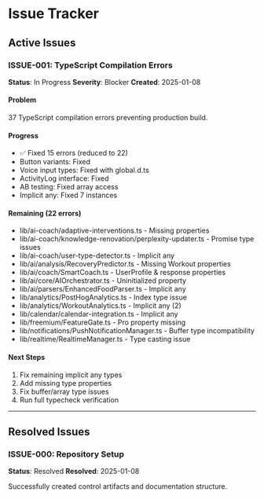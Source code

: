 # Issue Tracker

## Active Issues

### ISSUE-001: TypeScript Compilation Errors
**Status**: In Progress
**Severity**: Blocker
**Created**: 2025-01-08

#### Problem
37 TypeScript compilation errors preventing production build.

#### Progress
- ✅ Fixed 15 errors (reduced to 22)
- Button variants: Fixed
- Voice input types: Fixed with global.d.ts
- ActivityLog interface: Fixed
- AB testing: Fixed array access
- Implicit any: Fixed 7 instances

#### Remaining (22 errors)
- lib/ai-coach/adaptive-interventions.ts - Missing properties
- lib/ai-coach/knowledge-renovation/perplexity-updater.ts - Promise type issues
- lib/ai-coach/user-type-detector.ts - Implicit any
- lib/ai/analysis/RecoveryPredictor.ts - Missing Workout properties
- lib/ai/coach/SmartCoach.ts - UserProfile & response properties
- lib/ai/core/AIOrchestrator.ts - Uninitialized property
- lib/ai/parsers/EnhancedFoodParser.ts - Implicit any
- lib/analytics/PostHogAnalytics.ts - Index type issue
- lib/analytics/WorkoutAnalytics.ts - Implicit any (2)
- lib/calendar/calendar-integration.ts - Implicit any
- lib/freemium/FeatureGate.ts - Pro property missing
- lib/notifications/PushNotificationManager.ts - Buffer type incompatibility
- lib/realtime/RealtimeManager.ts - Type casting issue

#### Next Steps
1. Fix remaining implicit any types
2. Add missing type properties
3. Fix buffer/array type issues
4. Run full typecheck verification

---

## Resolved Issues

### ISSUE-000: Repository Setup
**Status**: Resolved
**Resolved**: 2025-01-08

Successfully created control artifacts and documentation structure.